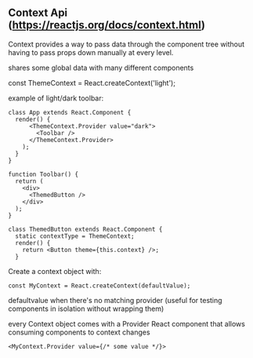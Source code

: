 ## Context Api (https://reactjs.org/docs/context.html)

Context provides a way to pass data through the component tree without having to pass props down manually at every level.

shares some global data with many different components

const ThemeContext = React.createContext('light');

example of light/dark toolbar:

    class App extends React.Component {
      render() {
          <ThemeContext.Provider value="dark">
            <Toolbar />
          </ThemeContext.Provider>
        );
      }
    }

    function Toolbar() {
      return (
        <div>
          <ThemedButton />
        </div>
      );
    }

    class ThemedButton extends React.Component {
      static contextType = ThemeContext;
      render() {
        return <Button theme={this.context} />;
      }

Create a context object with:

    const MyContext = React.createContext(defaultValue);

defaultvalue when there's no matching provider (useful for testing components in isolation without wrapping them)

every Context object comes with a Provider React component that allows consuming components to context changes

    <MyContext.Provider value={/* some value */}>

